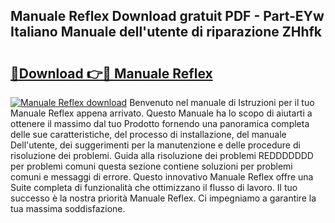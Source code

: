 ## Manuale Reflex Download gratuit PDF - Part-EYw Italiano Manuale dell'utente di riparazione ZHhfk

# <h2><a href="http://df9shql.blite.top/?on=Manuale+Reflex">🔗Download 👉🔴 Manuale Reflex</a></h2>

[![Manuale Reflex download](https://i.imgur.com/lujVjoI.png)](http://df9shql.blite.top/?on=Manuale+Reflex)
Benvenuto nel manuale di Istruzioni per il tuo Manuale Reflex appena arrivato. Questo Manuale ha lo scopo di aiutarti a ottenere il massimo dal tuo Prodotto fornendo una panoramica completa delle sue caratteristiche, del processo di installazione, del manuale Dell'utente, dei suggerimenti per la manutenzione e delle procedure di risoluzione dei problemi. Guida alla risoluzione dei problemi REDDDDDDD per problemi comuni questa sezione contiene soluzioni per problemi comuni e messaggi di errore. Questo innovativo Manuale Reflex offre una Suite completa di funzionalità che ottimizzano il flusso di lavoro. Il tuo successo è la nostra priorità Manuale Reflex. Ci impegniamo a garantire la tua massima soddisfazione.
